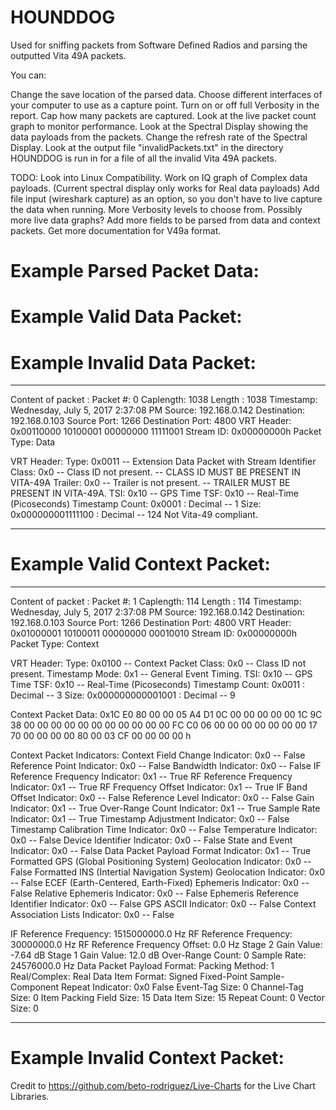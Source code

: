 # HOUNDDOG

Used for sniffing packets from Software Defined Radios and parsing the outputted Vita 49A packets.

You can:

Change the save location of the parsed data.
Choose different interfaces of your computer to use as a capture point.
Turn on or off full Verbosity in the report.
Cap how many packets are captured.
Look at the live packet count graph to monitor performance.
Look at the Spectral Display showing the data payloads from the packets.
Change the refresh rate of the Spectral Display.
Look at the output file "invalidPackets.txt" in the directory HOUNDDOG is run in for a file of all the invalid Vita 49A packets.


TODO:
Look into Linux Compatibility.
Work on IQ graph of Complex data payloads. (Current spectral display only works for Real data payloads)
Add file input (wireshark capture) as an option, so you don't have to live capture the data when running.
More Verbosity levels to choose from.
Possibly more live data graphs?
Add more fields to be parsed from data and context packets.
Get more documentation for V49a format.


# Example Parsed Packet Data:

# Example Valid Data Packet:

# Example Invalid Data Packet:
-----------------------------------------
Content of packet : 
    Packet #: 0
	Caplength: 1038
	Length   : 1038
	Timestamp: Wednesday, July 5, 2017 2:37:08 PM
    Source: 192.168.0.142
    Destination: 192.168.0.103
    Source Port: 1266
    Destination Port: 4800
    VRT Header: 0x00110000 10100001 00000000 11111001
    Stream ID: 0x00000000h
    Packet Type: Data

VRT Header: 
Type: 0x0011 -- Extension Data Packet with Stream Identifier
Class: 0x0 -- Class ID not present. -- CLASS ID MUST BE PRESENT IN VITA-49A
Trailer: 0x0 -- Trailer is not present. -- TRAILER MUST BE PRESENT IN VITA-49A.
TSI: 0x10 -- GPS Time
TSF: 0x10 -- Real-Time (Picoseconds) Timestamp
Count: 0x0001 : Decimal -- 1
Size: 0x000000001111100 : Decimal -- 124
Not Vita-49 compliant.

-----------------------------------------

# Example Valid Context Packet:

-----------------------------------------
Content of packet : 
    Packet #: 1
	Caplength: 114
	Length   : 114
	Timestamp: Wednesday, July 5, 2017 2:37:08 PM
    Source: 192.168.0.142
    Destination: 192.168.0.103
    Source Port: 1266
    Destination Port: 4800
    VRT Header: 0x01000001 10100011 00000000 00010010
    Stream ID: 0x00000000h
    Packet Type: Context

VRT Header: 
Type: 0x0100 -- Context Packet
Class: 0x0 -- Class ID not present.
Timestamp Mode: 0x1 -- General Event Timing.
TSI: 0x10 -- GPS Time
TSF: 0x10 -- Real-Time (Picoseconds) Timestamp
Count: 0x0011 : Decimal -- 3
Size: 0x000000000001001 : Decimal -- 9

Context Packet Data:
0x1C E0 80 00 
00 05 A4 D1 
0C 00 00 00 
00 00 1C 9C 
38 00 00 00 
00 00 00 00 
00 00 00 00 
FC C0 06 00 
00 00 00 00 
00 00 17 70 
00 00 00 00 
80 00 03 CF 
00 00 00 00 
h

Context Packet Indicators:
Context Field Change Indicator: 0x0 -- False
Reference Point Indicator: 0x0 -- False
Bandwidth Indicator: 0x0 -- False
IF Reference Frequency Indicator: 0x1 -- True
RF Reference Frequency Indicator: 0x1 -- True
RF Frequency Offset Indicator: 0x1 -- True
IF Band Offset Indicator: 0x0 -- False
Reference Level Indicator: 0x0 -- False
Gain Indicator: 0x1 -- True
Over-Range Count Indicator: 0x1 -- True
Sample Rate Indicator: 0x1 -- True
Timestamp Adjustment Indicator: 0x0 -- False
Timestamp Calibration Time Indicator: 0x0 -- False
Temperature Indicator: 0x0 -- False
Device Identifier Indicator: 0x0 -- False
State and Event Indicator: 0x0 -- False
Data Packet Payload Format Indicator: 0x1 -- True
Formatted GPS (Global Positioning System) Geolocation Indicator: 0x0 -- False
Formatted INS (Intertial Navigation System) Geolocation Indicator: 0x0 -- False
ECEF (Earth-Centered, Earth-Fixed) Ephemeris Indicator: 0x0 -- False
Relative Ephemeris Indicator: 0x0 -- False
Ephemeris Reference Identifier Indicator: 0x0 -- False
GPS ASCII Indicator: 0x0 -- False
Context Association Lists Indicator: 0x0 -- False

IF Reference Frequency: 1515000000.0 Hz
RF Reference Frequency: 30000000.0 Hz
RF Reference Frequency Offset: 0.0 Hz
Stage 2 Gain Value: -7.64 dB
Stage 1 Gain Value: 12.0 dB
Over-Range Count: 0
Sample Rate: 24576000.0 Hz
Data Packet Payload Format:
     Packing Method: 1
     Real/Complex: Real
     Data Item Format: Signed Fixed-Point
     Sample-Component Repeat Indicator: 0x0 False
     Event-Tag Size: 0
     Channel-Tag Size: 0
     Item Packing Field Size: 15
     Data Item Size: 15
     Repeat Count: 0
     Vector Size: 0

-----------------------------------------

# Example Invalid Context Packet:

Credit to https://github.com/beto-rodriguez/Live-Charts for the Live Chart Libraries.